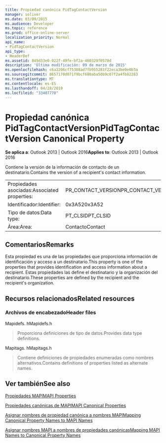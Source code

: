 ```yaml
---
title: Propiedad canónica PidTagContactVersion
manager: soliver
ms.date: 03/09/2015
ms.audience: Developer
ms.topic: reference
ms.prod: office-online-server
localization_priority: Normal
api_name:
- PidTagContactVersion
api_type:
- HeaderDef
ms.assetid: 849d33e0-922f-49fe-bf2a-460329f0570d
description: 'Última modificación: 09 de marzo de 2015'
ms.openlocfilehash: c6a2206cf75308ad7fb955283f22eca3be9e0b3a
ms.sourcegitcommit: 8657170d071f9bcf680aba50b9c07f2a4fb82283
ms.translationtype: MT
ms.contentlocale: es-ES
ms.lasthandoff: 04/28/2019
ms.locfileid: "33407770"
---
```

# <a name="pidtagcontactversion-canonical-property"></a><span data-ttu-id="b3d8e-103">Propiedad canónica PidTagContactVersion</span><span class="sxs-lookup"><span data-stu-id="b3d8e-103">PidTagContactVersion Canonical Property</span></span>

  
  
<span data-ttu-id="b3d8e-104">**Se aplica a**: Outlook 2013 | Outlook 2016</span><span class="sxs-lookup"><span data-stu-id="b3d8e-104">**Applies to**: Outlook 2013 | Outlook 2016</span></span> 
  
<span data-ttu-id="b3d8e-105">Contiene la versión de la información de contacto de un destinatario.</span><span class="sxs-lookup"><span data-stu-id="b3d8e-105">Contains the version of a recipient's contact information.</span></span>
  
|||
|:-----|:-----|
|<span data-ttu-id="b3d8e-106">Propiedades asociadas:</span><span class="sxs-lookup"><span data-stu-id="b3d8e-106">Associated properties:</span></span>  <br/> |<span data-ttu-id="b3d8e-107">PR_CONTACT_VERSION</span><span class="sxs-lookup"><span data-stu-id="b3d8e-107">PR_CONTACT_VERSION</span></span>  <br/> |
|<span data-ttu-id="b3d8e-108">Identificador:</span><span class="sxs-lookup"><span data-stu-id="b3d8e-108">Identifier:</span></span>  <br/> |<span data-ttu-id="b3d8e-109">0x3A52</span><span class="sxs-lookup"><span data-stu-id="b3d8e-109">0x3A52</span></span>  <br/> |
|<span data-ttu-id="b3d8e-110">Tipo de datos:</span><span class="sxs-lookup"><span data-stu-id="b3d8e-110">Data type:</span></span>  <br/> |<span data-ttu-id="b3d8e-111">PT_CLSID</span><span class="sxs-lookup"><span data-stu-id="b3d8e-111">PT_CLSID</span></span>  <br/> |
|<span data-ttu-id="b3d8e-112">Área:</span><span class="sxs-lookup"><span data-stu-id="b3d8e-112">Area:</span></span>  <br/> |<span data-ttu-id="b3d8e-113">Contacto</span><span class="sxs-lookup"><span data-stu-id="b3d8e-113">Contact</span></span>  <br/> |
   
## <a name="remarks"></a><span data-ttu-id="b3d8e-114">Comentarios</span><span class="sxs-lookup"><span data-stu-id="b3d8e-114">Remarks</span></span>

<span data-ttu-id="b3d8e-115">Esta propiedad es una de las propiedades que proporciona información de identificación y acceso a un destinatario.</span><span class="sxs-lookup"><span data-stu-id="b3d8e-115">This property is one of the properties that provides identification and access information about a recipient.</span></span> <span data-ttu-id="b3d8e-116">Estas propiedades las define el destinatario y la organización del destinatario.</span><span class="sxs-lookup"><span data-stu-id="b3d8e-116">These properties are defined by the recipient and the recipient's organization.</span></span>
  
## <a name="related-resources"></a><span data-ttu-id="b3d8e-117">Recursos relacionados</span><span class="sxs-lookup"><span data-stu-id="b3d8e-117">Related resources</span></span>

### <a name="header-files"></a><span data-ttu-id="b3d8e-118">Archivos de encabezado</span><span class="sxs-lookup"><span data-stu-id="b3d8e-118">Header files</span></span>

<span data-ttu-id="b3d8e-119">Mapidefs. h</span><span class="sxs-lookup"><span data-stu-id="b3d8e-119">Mapidefs.h</span></span>
  
> <span data-ttu-id="b3d8e-120">Proporciona definiciones de tipo de datos.</span><span class="sxs-lookup"><span data-stu-id="b3d8e-120">Provides data type definitions.</span></span>
    
<span data-ttu-id="b3d8e-121">Mapitags. h</span><span class="sxs-lookup"><span data-stu-id="b3d8e-121">Mapitags.h</span></span>
  
> <span data-ttu-id="b3d8e-122">Contiene definiciones de propiedades enumeradas como nombres alternativos.</span><span class="sxs-lookup"><span data-stu-id="b3d8e-122">Contains definitions of properties listed as alternate names.</span></span>
    
## <a name="see-also"></a><span data-ttu-id="b3d8e-123">Ver también</span><span class="sxs-lookup"><span data-stu-id="b3d8e-123">See also</span></span>



[<span data-ttu-id="b3d8e-124">Propiedades MAPI</span><span class="sxs-lookup"><span data-stu-id="b3d8e-124">MAPI Properties</span></span>](mapi-properties.md)
  
[<span data-ttu-id="b3d8e-125">Propiedades canónicas de MAPI</span><span class="sxs-lookup"><span data-stu-id="b3d8e-125">MAPI Canonical Properties</span></span>](mapi-canonical-properties.md)
  
[<span data-ttu-id="b3d8e-126">Asignar nombres de propiedad canónica a nombres MAPI</span><span class="sxs-lookup"><span data-stu-id="b3d8e-126">Mapping Canonical Property Names to MAPI Names</span></span>](mapping-canonical-property-names-to-mapi-names.md)
  
[<span data-ttu-id="b3d8e-127">Asignar nombres MAPI a nombres de propiedades canónicas</span><span class="sxs-lookup"><span data-stu-id="b3d8e-127">Mapping MAPI Names to Canonical Property Names</span></span>](mapping-mapi-names-to-canonical-property-names.md)

